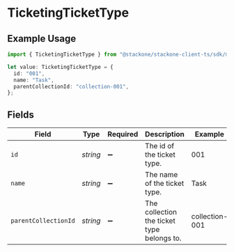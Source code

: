 # TicketingTicketType

## Example Usage

```typescript
import { TicketingTicketType } from "@stackone/stackone-client-ts/sdk/models/shared";

let value: TicketingTicketType = {
  id: "001",
  name: "Task",
  parentCollectionId: "collection-001",
};
```

## Fields

| Field                                      | Type                                       | Required                                   | Description                                | Example                                    |
| ------------------------------------------ | ------------------------------------------ | ------------------------------------------ | ------------------------------------------ | ------------------------------------------ |
| `id`                                       | *string*                                   | :heavy_minus_sign:                         | The id of the ticket type.                 | 001                                        |
| `name`                                     | *string*                                   | :heavy_minus_sign:                         | The name of the ticket type.               | Task                                       |
| `parentCollectionId`                       | *string*                                   | :heavy_minus_sign:                         | The collection the ticket type belongs to. | collection-001                             |